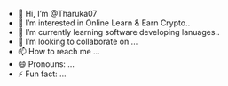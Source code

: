 - 👋 Hi, I’m @Tharuka07
- 👀 I’m interested in Online Learn & Earn Crypto..
- 🌱 I’m currently learning software developing lanuages..
- 💞️ I’m looking to collaborate on ...
- 📫 How to reach me ...
- 😄 Pronouns: ...
- ⚡ Fun fact: ...

<!---
Tharuka07/Tharuka07 is a ✨ special ✨ repository because its `README.md` (this file) appears on your GitHub profile.
You can click the Preview link to take a look at your changes.
--->
